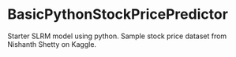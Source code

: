 # BasicPythonStockPricePredictor
Starter SLRM model using python. Sample stock price dataset from Nishanth Shetty on Kaggle.
